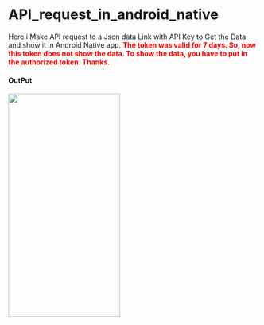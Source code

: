 # API_request_in_android_native

Here i Make API request to a Json data Link with API Key to Get the Data and show it in Android Native app. <b style="color: red;">The token was valid for 7 days. So, now this token does not show the data. To show the data, you have to put in the authorized token. Thanks.</b>

<h4>OutPut</h4>
<img src="https://user-images.githubusercontent.com/96839511/233329155-6a6106ad-c135-42f2-962b-2051db36f817.jpg" height="450" width="225"/>
